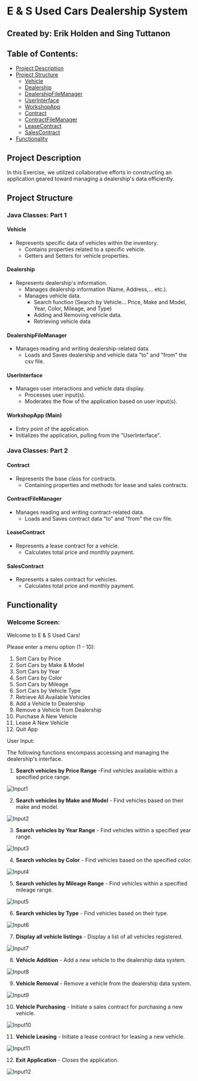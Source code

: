 # E & S Used Cars Dealership System

## **Created by: Erik Holden and Sing Tuttanon**

## Table of Contents:

- [Project Description](#project-description)
- [Project Structure](#project-structure)
    - [Vehicle](#vehicle)
    - [Dealership](#dealership)
    - [DealershipFileManager](#dealershipfilemanager)
    - [UserInterface](#userinterface)
    - [WorkshopApp](#workshopapp-main)
    - [Contract](#contract)
    - [ContractFileManager](#contractfilemanager)
    - [LeaseContract](#leasecontract)
    - [SalesContract](#salescontract)
- [Functionality](#functionality)



## Project Description

In this Exercise, we utilized collaborative efforts in constructing an application geared toward managing a dealership's data efficiently.

## Project Structure

### **Java Classes: Part 1**

#### Vehicle
- Represents specific data of vehicles within the inventory.
    - Contains properties related to a specific vehicle.
    - Getters and Setters for vehicle properties.

#### Dealership
- Represents dealership's information.
    - Manages dealership information (Name, Address,... etc.).
    - Manages vehicle data.
        - Search function (Search by Vehicle... Price, Make and Model, Year, Color, Mileage, and Type)
        - Adding and Removing vehicle data.
        - Retrieving vehicle data

#### DealershipFileManager
- Manages reading and writing dealership-related data.
    - Loads and Saves dealership and vehicle data "to" and "from" the csv file.

#### UserInterface
- Manages user interactions and vehicle data display.
    - Processes user input(s).
    - Moderates the flow of the application based on user input(s).

#### WorkshopApp (Main)
- Entry point of the application.
- Initializes the application, pulling from the "UserInterface".

### **Java Classes: Part 2**

#### Contract
- Represents the base class for contracts.
  - Containing properties and methods for lease and sales contracts.

#### ContractFileManager
- Manages reading and writing contract-related data.
  - Loads and Saves contract data "to" and "from" the csv file.

#### LeaseContract
- Represents a lease contract for a vehicle.
  - Calculates total price and monthly payment.

#### SalesContract
- Represents a sales contract for vehicles.
  - Calculates total price and monthly payment.

## Functionality

### **Welcome Screen:**

Welcome to E & S Used Cars!

Please enter a menu option (1 - 10):
1) Sort Cars by Price
2) Sort Cars by Make & Model
3) Sort Cars by Year
4) Sort Cars by Color
5) Sort Cars by Mileage
6) Sort Cars by Vehicle Type
7) Retrieve All Available Vehicles
8) Add a Vehicle to Dealership
9) Remove a Vehicle from Dealership
10) Purchase A New Vehicle
11) Lease A New Vehicle
12) Quit App

User Input:

The following functions encompass accessing and managing the dealership's interface.

1. **Search vehicles by Price Range** -Find vehicles available within a specified price range.

![Input1](src/main/resources/DealershipPart2/Input1.png)

2. **Search vehicles by Make and Model** - Find vehicles based on their make and model.

![Input2](src/main/resources/DealershipPart2/Input2.png)

3. **Search vehicles by Year Range** - Find vehicles within a specified year range.

![Input3](src/main/resources/DealershipPart2/Input3.png)

4. **Search vehicles by Color** - Find vehicles based on the specified color.

![Input4](src/main/resources/DealershipPart2/Input4.png)

5. **Search vehicles by Mileage Range** - Find vehicles within a specified mileage range.

![Input5](src/main/resources/DealershipPart2/Input5.png)

6. **Search vehicles by Type** - Find vehicles based on their type.

![Input6](src/main/resources/DealershipPart2/Input6.png)

7. **Display all vehicle listings** - Display a list of all vehicles registered.

![Input7](src/main/resources/DealershipPart2/Input7.png)

8. **Vehicle Addition** - Add a new vehicle to the dealership data system.

![Input8](src/main/resources/DealershipPart2/Input8.png)

9. **Vehicle Removal** - Remove a vehicle from the dealership data system.

![Input9](src/main/resources/DealershipPart2/Input9.png)

10. **Vehicle Purchasing** - Initiate a sales contract for purchasing a new vehicle.

![Input10](src/main/resources/DealershipPart2/Input10.png)

11. **Vehicle Leasing** - Initiate a lease contract for leasing a new vehicle.

![Input11](src/main/resources/DealershipPart2/Input11.png)

12. **Exit Application** - Closes the application.

![Input12](src/main/resources/DealershipPart2/Input12.png)